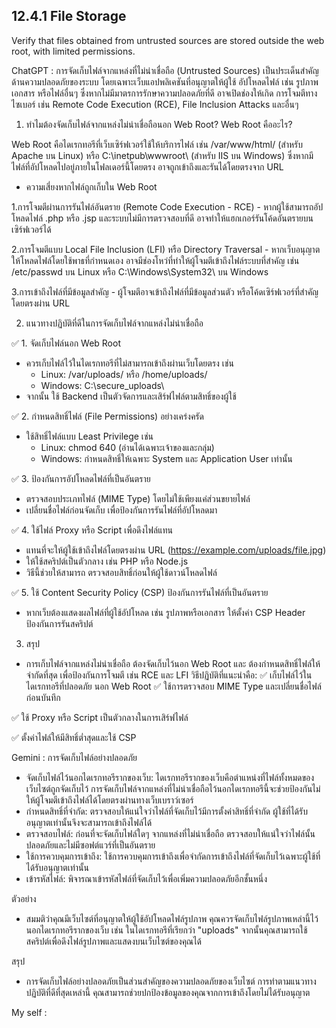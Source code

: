 ## 12.4.1 File Storage

Verify that files obtained from untrusted sources are stored outside the web
root, with limited permissions.

ChatGPT : การจัดเก็บไฟล์จากแหล่งที่ไม่น่าเชื่อถือ (Untrusted Sources) เป็นประเด็นสำคัญด้านความปลอดภัยของระบบ โดยเฉพาะเว็บแอปพลิเคชันที่อนุญาตให้ผู้ใช้ อัปโหลดไฟล์ เช่น รูปภาพ เอกสาร หรือไฟล์อื่นๆ ซึ่งหากไม่มีมาตรการรักษาความปลอดภัยที่ดี อาจเปิดช่องให้เกิด การโจมตีทางไซเบอร์ เช่น Remote Code Execution (RCE), File Inclusion Attacks และอื่นๆ

1. ทำไมต้องจัดเก็บไฟล์จากแหล่งไม่น่าเชื่อถือนอก Web Root?
Web Root คืออะไร?

Web Root คือไดเรกทอรีที่เว็บเซิร์ฟเวอร์ใช้ให้บริการไฟล์ เช่น /var/www/html/ (สำหรับ Apache บน Linux) หรือ C:\inetpub\wwwroot\ (สำหรับ IIS บน Windows) ซึ่งหากมีไฟล์ที่อัปโหลดไปอยู่ภายในโฟลเดอร์นี้โดยตรง อาจถูกเข้าถึงและรันได้โดยตรงจาก URL
 - ความเสี่ยงหากไฟล์ถูกเก็บใน Web Root

 1.การโจมตีผ่านการรันไฟล์อันตราย (Remote Code Execution - RCE)
    - หากผู้ใช้สามารถอัปโหลดไฟล์ .php หรือ .jsp และระบบไม่มีการตรวจสอบที่ดี อาจทำให้แฮกเกอร์รันโค้ดอันตรายบนเซิร์ฟเวอร์ได้
    
 2.การโจมตีแบบ Local File Inclusion (LFI) หรือ Directory Traversal
    - หากเว็บอนุญาตให้โหลดไฟล์โดยใช้พาธที่กำหนดเอง อาจมีช่องโหว่ที่ทำให้ผู้โจมตีเข้าถึงไฟล์ระบบที่สำคัญ เช่น /etc/passwd บน Linux หรือ C:\Windows\System32\ บน Windows
    
 3.การเข้าถึงไฟล์ที่มีข้อมูลสำคัญ
    - ผู้โจมตีอาจเข้าถึงไฟล์ที่มีข้อมูลส่วนตัว หรือโค้ดเซิร์ฟเวอร์ที่สำคัญโดยตรงผ่าน URL

2. แนวทางปฏิบัติที่ดีในการจัดเก็บไฟล์จากแหล่งไม่น่าเชื่อถือ

✅ 1. จัดเก็บไฟล์นอก Web Root
 - ควรเก็บไฟล์ไว้ในไดเรกทอรีที่ไม่สามารถเข้าถึงผ่านเว็บโดยตรง เช่น
   - Linux: /var/uploads/ หรือ /home/uploads/
   - Windows: C:\secure_uploads\
 - จากนั้น ใช้ Backend เป็นตัวจัดการและเสิร์ฟไฟล์ตามสิทธิ์ของผู้ใช้

✅ 2. กำหนดสิทธิ์ไฟล์ (File Permissions) อย่างเคร่งครัด
 - ใช้สิทธิ์ไฟล์แบบ Least Privilege เช่น
   - Linux: chmod 640 (อ่านได้เฉพาะเจ้าของและกลุ่ม)
   - Windows: กำหนดสิทธิ์ให้เฉพาะ System และ Application User เท่านั้น
  
✅ 3. ป้องกันการอัปโหลดไฟล์ที่เป็นอันตราย
 - ตรวจสอบประเภทไฟล์ (MIME Type) โดยไม่ใช้เพียงแค่ส่วนขยายไฟล์
 - เปลี่ยนชื่อไฟล์ก่อนจัดเก็บ เพื่อป้องกันการรันไฟล์ที่อัปโหลดมา

✅ 4. ใช้ไฟล์ Proxy หรือ Script เพื่อดึงไฟล์แทน
 - แทนที่จะให้ผู้ใช้เข้าถึงไฟล์โดยตรงผ่าน URL (https://example.com/uploads/file.jpg)
 - ให้ใช้สคริปต์เป็นตัวกลาง เช่น PHP หรือ Node.js
 - วิธีนี้ช่วยให้สามารถ ตรวจสอบสิทธิ์ก่อนให้ผู้ใช้ดาวน์โหลดไฟล์

✅ 5. ใช้ Content Security Policy (CSP) ป้องกันการรันไฟล์ที่เป็นอันตราย
 - หากเว็บต้องแสดงผลไฟล์ที่ผู้ใช้อัปโหลด เช่น รูปภาพหรือเอกสาร ให้ตั้งค่า CSP Header ป้องกันการรันสคริปต์

3. สรุป
 - การเก็บไฟล์จากแหล่งไม่น่าเชื่อถือ ต้องจัดเก็บไว้นอก Web Root และ ต้องกำหนดสิทธิ์ไฟล์ให้จำกัดที่สุด เพื่อป้องกันการโจมตี เช่น RCE และ LFI วิธีปฏิบัติที่แนะนำคือ: ✅ เก็บไฟล์ไว้ในไดเรกทอรีที่ปลอดภัย นอก Web Root
✅ ใช้การตรวจสอบ MIME Type และเปลี่ยนชื่อไฟล์ก่อนบันทึก

✅ ใช้ Proxy หรือ Script เป็นตัวกลางในการเสิร์ฟไฟล์

✅ ตั้งค่าไฟล์ให้มีสิทธิ์ต่ำสุดและใช้ CSP

Gemini : การจัดเก็บไฟล์อย่างปลอดภัย
 - จัดเก็บไฟล์ไว้นอกไดเรกทอรีรากของเว็บ: ไดเรกทอรีรากของเว็บคือตำแหน่งที่ไฟล์ทั้งหมดของเว็บไซต์ถูกจัดเก็บไว้ การจัดเก็บไฟล์จากแหล่งที่ไม่น่าเชื่อถือไว้นอกไดเรกทอรีนี้จะช่วยป้องกันไม่ให้ผู้โจมตีเข้าถึงไฟล์ได้โดยตรงผ่านทางเว็บเบราว์เซอร์
 - กำหนดสิทธิ์ที่จำกัด: ตรวจสอบให้แน่ใจว่าไฟล์ที่จัดเก็บไว้มีการตั้งค่าสิทธิ์ที่จำกัด ผู้ใช้ที่ได้รับอนุญาตเท่านั้นจึงจะสามารถเข้าถึงไฟล์ได้
 - ตรวจสอบไฟล์: ก่อนที่จะจัดเก็บไฟล์ใดๆ จากแหล่งที่ไม่น่าเชื่อถือ ตรวจสอบให้แน่ใจว่าไฟล์นั้นปลอดภัยและไม่มีซอฟต์แวร์ที่เป็นอันตราย
 - ใช้การควบคุมการเข้าถึง: ใช้การควบคุมการเข้าถึงเพื่อจำกัดการเข้าถึงไฟล์ที่จัดเก็บไว้เฉพาะผู้ใช้ที่ได้รับอนุญาตเท่านั้น
 - เข้ารหัสไฟล์: พิจารณาเข้ารหัสไฟล์ที่จัดเก็บไว้เพื่อเพิ่มความปลอดภัยอีกชั้นหนึ่ง

ตัวอย่าง
- สมมติว่าคุณมีเว็บไซต์ที่อนุญาตให้ผู้ใช้อัปโหลดไฟล์รูปภาพ คุณควรจัดเก็บไฟล์รูปภาพเหล่านี้ไว้นอกไดเรกทอรีรากของเว็บ เช่น ในไดเรกทอรีที่เรียกว่า "uploads" จากนั้นคุณสามารถใช้สคริปต์เพื่อดึงไฟล์รูปภาพและแสดงบนเว็บไซต์ของคุณได้

สรุป
- การจัดเก็บไฟล์อย่างปลอดภัยเป็นส่วนสำคัญของความปลอดภัยของเว็บไซต์ การทำตามแนวทางปฏิบัติที่ดีที่สุดเหล่านี้ คุณสามารถช่วยปกป้องข้อมูลของคุณจากการเข้าถึงโดยไม่ได้รับอนุญาต

My self :
